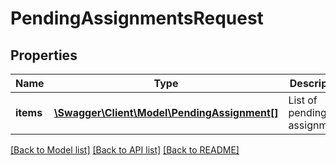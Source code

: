 # PendingAssignmentsRequest

## Properties
Name | Type | Description | Notes
------------ | ------------- | ------------- | -------------
**items** | [**\Swagger\Client\Model\PendingAssignment[]**](PendingAssignment.md) | List of pending assignments | 

[[Back to Model list]](../README.md#documentation-for-models) [[Back to API list]](../README.md#documentation-for-api-endpoints) [[Back to README]](../README.md)


